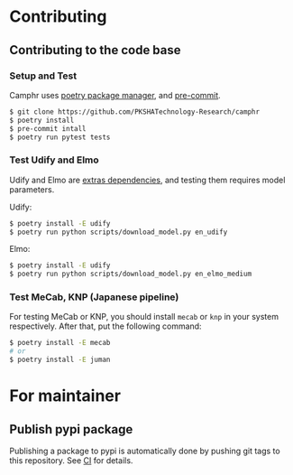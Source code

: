 # Contributing


## Contributing to the code base

### Setup and Test

Camphr uses [poetry package manager](https://github.com/python-poetry/poetry), and [pre-commit](https://pre-commit.com/).

```bash
$ git clone https://github.com/PKSHATechnology-Research/camphr
$ poetry install
$ pre-commit intall
$ poetry run pytest tests
```

### Test Udify and Elmo

Udify and Elmo are [extras dependencies](https://setuptools.readthedocs.io/en/latest/setuptools.html#declaring-extras-optional-features-with-their-own-dependencies), and testing them requires model parameters.

Udify:

```bash
$ poetry install -E udify
$ poetry run python scripts/download_model.py en_udify
```

Elmo:

```bash
$ poetry install -E udify
$ poetry run python scripts/download_model.py en_elmo_medium
```

### Test MeCab, KNP (Japanese pipeline)

For testing MeCab or KNP, you should install `mecab` or `knp` in your system respectively.
After that, put the following command:

```bash
$ poetry install -E mecab
# or
$ poetry install -E juman
```

# For maintainer

## Publish pypi package

Publishing a package to pypi is automatically done by pushing git tags to this repository.
See [CI](.github/workflows/main.yml) for details.
